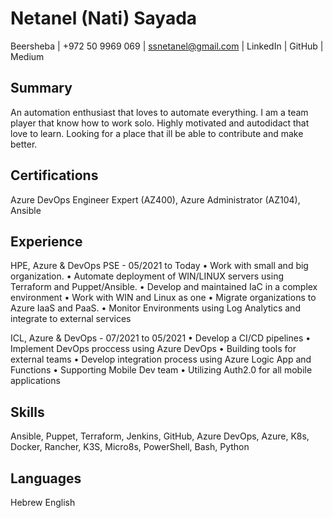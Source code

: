 # Netanel (Nati) Sayada

Beersheba | +972 50 9969 069 | ssnetanel@gmail.com | LinkedIn | GitHub | Medium

## Summary

An automation enthusiast that loves to automate everything.
I am a team player that know how to work solo. Highly motivated and autodidact that love to learn.
Looking for a place that ill be able to contribute and make better.

## Certifications

Azure DevOps Engineer Expert (AZ400), Azure Administrator (AZ104), Ansible

## Experience

HPE, Azure & DevOps PSE - 05/2021 to Today
•	Work with small and big organization.
•	Automate deployment of WIN/LINUX servers using Terraform and Puppet/Ansible.
•	Develop and maintained IaC in a complex environment
•	Work with WIN and Linux as one 
•	Migrate organizations to Azure IaaS and PaaS.
•	Monitor Environments using Log Analytics and integrate to external services

ICL, Azure & DevOps - 07/2021 to 05/2021
•	Develop a CI/CD pipelines
•	Implement DevOps proccess using Azure DevOps
•	Building tools for external teams
•	Develop integration process using Azure Logic App and Functions
•	Supporting Mobile Dev team
•	Utilizing Auth2.0 for all mobile applications

## Skills

Ansible, Puppet, Terraform, Jenkins, GitHub, Azure DevOps, Azure, K8s, Docker, Rancher, K3S, Micro8s, PowerShell, Bash, Python 

## Languages

Hebrew
English
